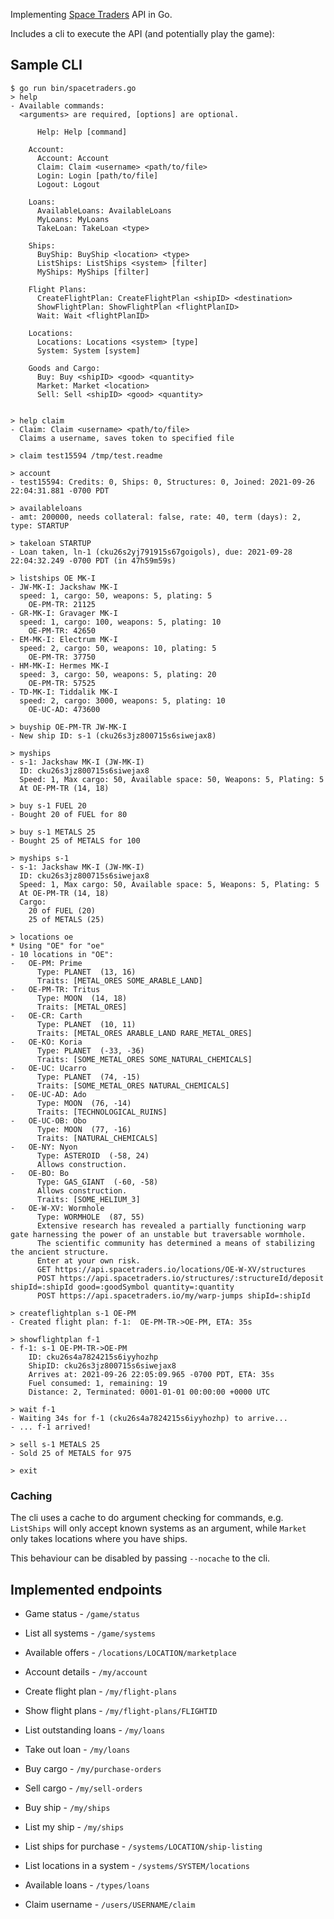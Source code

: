 Implementing [Space Traders](https://spacetraders.io) API in Go.

Includes a cli to execute the API (and potentially play the game):

## Sample CLI

```
$ go run bin/spacetraders.go
> help
- Available commands:
  <arguments> are required, [options] are optional.
  
      Help: Help [command]
  
    Account:
      Account: Account
      Claim: Claim <username> <path/to/file>
      Login: Login [path/to/file]
      Logout: Logout
  
    Loans:
      AvailableLoans: AvailableLoans
      MyLoans: MyLoans
      TakeLoan: TakeLoan <type>
  
    Ships:
      BuyShip: BuyShip <location> <type>
      ListShips: ListShips <system> [filter]
      MyShips: MyShips [filter]
  
    Flight Plans:
      CreateFlightPlan: CreateFlightPlan <shipID> <destination>
      ShowFlightPlan: ShowFlightPlan <flightPlanID>
      Wait: Wait <flightPlanID>
  
    Locations:
      Locations: Locations <system> [type]
      System: System [system]
  
    Goods and Cargo:
      Buy: Buy <shipID> <good> <quantity>
      Market: Market <location>
      Sell: Sell <shipID> <good> <quantity>
  

> help claim
- Claim: Claim <username> <path/to/file>
  Claims a username, saves token to specified file

> claim test15594 /tmp/test.readme

> account
- test15594: Credits: 0, Ships: 0, Structures: 0, Joined: 2021-09-26 22:04:31.881 -0700 PDT

> availableloans
- amt: 200000, needs collateral: false, rate: 40, term (days): 2, type: STARTUP

> takeloan STARTUP
- Loan taken, ln-1 (cku26s2yj791915s67goigols), due: 2021-09-28 22:04:32.249 -0700 PDT (in 47h59m59s)

> listships OE MK-I
- JW-MK-I: Jackshaw MK-I
  speed: 1, cargo: 50, weapons: 5, plating: 5
    OE-PM-TR: 21125
- GR-MK-I: Gravager MK-I
  speed: 1, cargo: 100, weapons: 5, plating: 10
    OE-PM-TR: 42650
- EM-MK-I: Electrum MK-I
  speed: 2, cargo: 50, weapons: 10, plating: 5
    OE-PM-TR: 37750
- HM-MK-I: Hermes MK-I
  speed: 3, cargo: 50, weapons: 5, plating: 20
    OE-PM-TR: 57525
- TD-MK-I: Tiddalik MK-I
  speed: 2, cargo: 3000, weapons: 5, plating: 10
    OE-UC-AD: 473600

> buyship OE-PM-TR JW-MK-I
- New ship ID: s-1 (cku26s3jz800715s6siwejax8)

> myships
- s-1: Jackshaw MK-I (JW-MK-I)
  ID: cku26s3jz800715s6siwejax8
  Speed: 1, Max cargo: 50, Available space: 50, Weapons: 5, Plating: 5
  At OE-PM-TR (14, 18)

> buy s-1 FUEL 20
- Bought 20 of FUEL for 80

> buy s-1 METALS 25
- Bought 25 of METALS for 100

> myships s-1
- s-1: Jackshaw MK-I (JW-MK-I)
  ID: cku26s3jz800715s6siwejax8
  Speed: 1, Max cargo: 50, Available space: 5, Weapons: 5, Plating: 5
  At OE-PM-TR (14, 18)
  Cargo:
    20 of FUEL (20)
    25 of METALS (25)

> locations oe
* Using "OE" for "oe"
- 10 locations in "OE":
-   OE-PM: Prime
      Type: PLANET  (13, 16)
      Traits: [METAL_ORES SOME_ARABLE_LAND]
-   OE-PM-TR: Tritus
      Type: MOON  (14, 18)
      Traits: [METAL_ORES]
-   OE-CR: Carth
      Type: PLANET  (10, 11)
      Traits: [METAL_ORES ARABLE_LAND RARE_METAL_ORES]
-   OE-KO: Koria
      Type: PLANET  (-33, -36)
      Traits: [SOME_METAL_ORES SOME_NATURAL_CHEMICALS]
-   OE-UC: Ucarro
      Type: PLANET  (74, -15)
      Traits: [SOME_METAL_ORES NATURAL_CHEMICALS]
-   OE-UC-AD: Ado
      Type: MOON  (76, -14)
      Traits: [TECHNOLOGICAL_RUINS]
-   OE-UC-OB: Obo
      Type: MOON  (77, -16)
      Traits: [NATURAL_CHEMICALS]
-   OE-NY: Nyon
      Type: ASTEROID  (-58, 24)
      Allows construction.
-   OE-BO: Bo
      Type: GAS_GIANT  (-60, -58)
      Allows construction.
      Traits: [SOME_HELIUM_3]
-   OE-W-XV: Wormhole
      Type: WORMHOLE  (87, 55)
      Extensive research has revealed a partially functioning warp gate harnessing the power of an unstable but traversable wormhole.
      The scientific community has determined a means of stabilizing the ancient structure.
      Enter at your own risk.
      GET https://api.spacetraders.io/locations/OE-W-XV/structures
      POST https://api.spacetraders.io/structures/:structureId/deposit shipId=:shipId good=:goodSymbol quantity=:quantity
      POST https://api.spacetraders.io/my/warp-jumps shipId=:shipId

> createflightplan s-1 OE-PM
- Created flight plan: f-1:  OE-PM-TR->OE-PM, ETA: 35s

> showflightplan f-1
- f-1: s-1 OE-PM-TR->OE-PM
    ID: cku26s4a7824215s6iyyhozhp
    ShipID: cku26s3jz800715s6siwejax8
    Arrives at: 2021-09-26 22:05:09.965 -0700 PDT, ETA: 35s
    Fuel consumed: 1, remaining: 19
    Distance: 2, Terminated: 0001-01-01 00:00:00 +0000 UTC

> wait f-1
- Waiting 34s for f-1 (cku26s4a7824215s6iyyhozhp) to arrive...
- ... f-1 arrived!

> sell s-1 METALS 25
- Sold 25 of METALS for 975

> exit
```

### Caching

The cli uses a cache to do argument checking for commands, e.g. `ListShips`
will only accept known systems as an argument, while `Market` only takes
locations where you have ships.

This behaviour can be disabled by passing `--nocache` to the cli.

## Implemented endpoints


* Game status - `/game/status`

* List all systems - `/game/systems`

* Available offers - `/locations/LOCATION/marketplace`

* Account details - `/my/account`

* Create flight plan - `/my/flight-plans`

* Show flight plans - `/my/flight-plans/FLIGHTID`

* List outstanding loans - `/my/loans`

* Take out loan - `/my/loans`

* Buy cargo - `/my/purchase-orders`

* Sell cargo - `/my/sell-orders`

* Buy ship - `/my/ships`

* List my ship - `/my/ships`

* List ships for purchase - `/systems/LOCATION/ship-listing`

* List locations in a system - `/systems/SYSTEM/locations`

* Available loans - `/types/loans`

* Claim username - `/users/USERNAME/claim`

